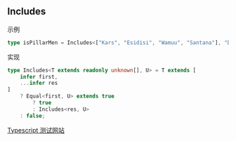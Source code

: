 ## Includes

示例

```ts
type isPillarMen = Includes<["Kars", "Esidisi", "Wamuu", "Santana"], "Dio">; // expected to be `false`
```

实现

```ts
type Includes<T extends readonly unknown[], U> = T extends [
	infer first,
	...infer res
]
	? Equal<first, U> extends true
		? true
		: Includes<res, U>
	: false;
```

[Typescript 测试网站](https://www.typescriptlang.org/play?ssl=21&ssc=150&pln=21&pc=1#code/PQKgUABBAcCc0QLQQJIDsDGAbArgEwFMBnSJRci0gIwE8I0cssIAKAAQGsa0CAzHDgEoIAYgIBDInRHiATrPE0wpEaogBFHMQAuASwD2aZVBQBbAA5YCpgmm0RtACwIQAUuIBu4gMoZZu83sAAwBBeUUAOl1MXEIiIIh+TD1DCGiHZwcacxcpIm1rCIgQrJyHcQ5iDJdtAHd9CDkAcxwbOyIigBVM-Rxtcz6IIkderDwIKhdxCf19K3E0CCDtWS0E-Vkl3nEsIgIgiOMIADENiAIAD3ELKwAuI6DH7RIobWyXXSIABV0mOQBZWwQAC8qBi+GIAB4ANoAcgA0nIiLCADQQWEAUSIujwn10qPRAHVrjgcATYd4FtoFuJYQBdNGwgAiBlhAD4IMBgOcLjkMAVxtoGpMtjs9kFSI8JaQOQA1XQEWoQVIAcV02gAEjgqLcII5tP0iLcuc8MI4IgArDobJrAODQMAgYDKUAQAD6Hs9Xs9EAAmr1NgBhfSECAagiyFze6MeiBO5RvMrobAQoiQzo8gpoPBECCR8R4QxYOg4NAcND6WpoaEMiAAVQ5wIzlyzOYg0OivAjiV0snyaIig873cjRDpEAA-BAMQBHHA7SG8Xv9+sclu2NsrLSThyrAi65OxKGjtEN3XbXYEADcLpA7pj3ognR0EEDkiqD8f8d0Fg29kTLgAN7TnOOxohivIEPyEAAL6JLI+imOibAAYgZo7FYaBNMQwB9L8yIJu8EAYO+uagtCpAQXy2iQrO85YJCh6pjCCJIuSWI4ni5LEqYpLkpSdg0vSjKIn27JoluBBsmyKKUZB-K0aBDFMXELGicijIcbi2LcSSZKMgJ1JoLStbMqyMmJGKUkyXJ1GKfRjHgqp0IAIxogATGiADMaIAKxogAbGiADstbBRZknSbJUBUVBNF0QuKlQq5HneX5gUhbWAAsFkXnsUW2XF9mJU5yVuRAnkQF5tbuRFe4FTF8nxUpjkps55WVdVaIuXVWgNdOTXFcppVptCgEwbWwHiLqsIhLCsG5VZ-WxQpCXDW1yVULM8xoKlVXpRAQUQKFaJ5VJp1LTZjV2WtrVHqNkl7T5ED+YdmVoltcwSGgi2Xstg23Ulo1nU9B1HSdll-RJ9VXQNN0tUDMJTTNc2wZNeYSIWaDFo0KPzTBv35bDK3NQ5iNjRjBZFnQ03oqjE1osjdP44T1nRXDRWAyNMIubWLkQAAPhVrP-fDZPc65gsVXzIvEwDCMSwwTC1qWhBLjweCy+zJNDXdzHQqrfDRAQeC1krWBa2AdK3ven6xscOCyE43beAU5i5nbPrxqAMoQN4jhyC4NABkMcx4YYRp6ga7vGsAprmlaEQ2na8DAAsRC1BGvvyoqoe4CkaCR-qhqx-HlrWrItr2sARBhwXLwQBy-wbC4gYB0wtjYUX0dGiaRBmuXSeV46zpAA)
